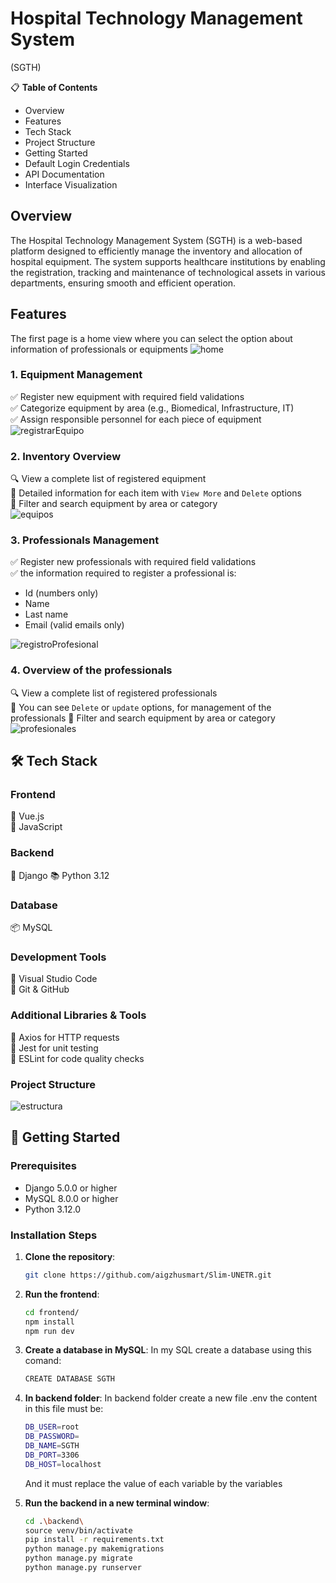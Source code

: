 #  Hospital Technology Management System
(SGTH)

📋 **Table of Contents**
- Overview
- Features
- Tech Stack
- Project Structure
- Getting Started
- Default Login Credentials
- API Documentation
- Interface Visualization

## Overview
 
The Hospital Technology Management System (SGTH) is a web-based platform designed to efficiently manage the inventory and allocation of hospital equipment. The system supports healthcare institutions by enabling the registration, tracking and maintenance of technological assets in various departments, ensuring smooth and efficient operation.


## Features
The first page is a home view where you can select the option about information of professionals or equipments 
![home](./frontend/src/assets/images/home.png)

### 1. Equipment Management
✅ Register new equipment with required field validations  
✅ Categorize equipment by area (e.g., Biomedical, Infrastructure, IT)  
✅ Assign responsible personnel for each piece of equipment  
![registrarEquipo](./frontend/src/assets/images/registrarEquipo.jpg)


### 2. Inventory Overview
🔍 View a complete list of registered equipment  
📝 Detailed information for each item with `View More` and `Delete` options  
🔄 Filter and search equipment by area or category  
![equipos](./frontend/src/assets/images/equipos.jpg)

### 3. Professionals Management
✅ Register new professionals with required field validations  
✅ the information required to register a professional is:
- Id (numbers only)
- Name
- Last name
- Email (valid emails only)

![registroProfesional](./frontend/src/assets/images/registroProfesional.jpg)


### 4. Overview of the professionals 
🔍 View a complete list of registered professionals  
📝 You can see `Delete` or `update` options, for management of the professionals
🔄 Filter and search equipment by area or category  
![profesionales](./frontend/src/assets/images/profesionales.jpg)

## 🛠 Tech Stack
### Frontend
🎨 Vue.js  
🎠 JavaScript  

### Backend
🚀 Django
📚 Python 3.12

### Database
📦 MySQL  

### Development Tools
📝 Visual Studio Code  
🐙 Git & GitHub  

### Additional Libraries & Tools
📡 Axios for HTTP requests  
🧪 Jest for unit testing  
🚦 ESLint for code quality checks  

### Project Structure
![estructura](./frontend/src/assets/images/2.jpg)


## 🚀 Getting Started
### Prerequisites
- Django 5.0.0 or higher
- MySQL 8.0.0 or higher
- Python 3.12.0

### Installation Steps
1. **Clone the repository**:
    ```bash
    git clone https://github.com/aigzhusmart/Slim-UNETR.git
    ```

2. **Run the frontend**:
    ```bash
    cd frontend/
    npm install
    npm run dev
    ```

3. **Create a database in MySQL**:
In my SQL create a database using this comand: 
    ```bash
    CREATE DATABASE SGTH
    ```

4. **In backend folder**:
In backend folder create a new file .env the content in this file must be:
    ```bash
    DB_USER=root
    DB_PASSWORD=
    DB_NAME=SGTH
    DB_PORT=3306
    DB_HOST=localhost
    ```
    And it must replace the value of each variable by the variables


5. **Run the backend in a new terminal window**:
    ```bash
    cd .\backend\
    source venv/bin/activate
    pip install -r requirements.txt
    python manage.py makemigrations
    python manage.py migrate
    python manage.py runserver
    ```


